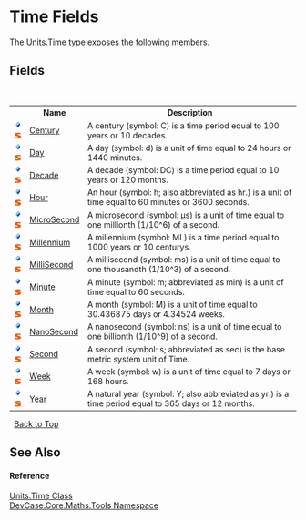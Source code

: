 # Time Fields
 

The <a href="T_DevCase_Core_Maths_Tools_Units_Time">Units.Time</a> type exposes the following members.


## Fields
&nbsp;<table><tr><th></th><th>Name</th><th>Description</th></tr><tr><td>![Public field](media/pubfield.gif "Public field")![Static member](media/static.gif "Static member")</td><td><a href="F_DevCase_Core_Maths_Tools_Units_Time_Century">Century</a></td><td>
A century (symbol: C) is a time period equal to 100 years or 10 decades.</td></tr><tr><td>![Public field](media/pubfield.gif "Public field")![Static member](media/static.gif "Static member")</td><td><a href="F_DevCase_Core_Maths_Tools_Units_Time_Day">Day</a></td><td>
A day (symbol: d) is a unit of time equal to 24 hours or 1440 minutes.</td></tr><tr><td>![Public field](media/pubfield.gif "Public field")![Static member](media/static.gif "Static member")</td><td><a href="F_DevCase_Core_Maths_Tools_Units_Time_Decade">Decade</a></td><td>
A decade (symbol: DC) is a time period equal to 10 years or 120 months.</td></tr><tr><td>![Public field](media/pubfield.gif "Public field")![Static member](media/static.gif "Static member")</td><td><a href="F_DevCase_Core_Maths_Tools_Units_Time_Hour">Hour</a></td><td>
An hour (symbol: h; also abbreviated as hr.) is a unit of time equal to 60 minutes or 3600 seconds.</td></tr><tr><td>![Public field](media/pubfield.gif "Public field")![Static member](media/static.gif "Static member")</td><td><a href="F_DevCase_Core_Maths_Tools_Units_Time_MicroSecond">MicroSecond</a></td><td>
A microsecond (symbol: μs) is a unit of time equal to one millionth (1/10^6) of a second.</td></tr><tr><td>![Public field](media/pubfield.gif "Public field")![Static member](media/static.gif "Static member")</td><td><a href="F_DevCase_Core_Maths_Tools_Units_Time_Millennium">Millennium</a></td><td>
A millennium (symbol: ML) is a time period equal to 1000 years or 10 centurys.</td></tr><tr><td>![Public field](media/pubfield.gif "Public field")![Static member](media/static.gif "Static member")</td><td><a href="F_DevCase_Core_Maths_Tools_Units_Time_MilliSecond">MilliSecond</a></td><td>
A millisecond (symbol: ms) is a unit of time equal to one thousandth (1/10^3) of a second.</td></tr><tr><td>![Public field](media/pubfield.gif "Public field")![Static member](media/static.gif "Static member")</td><td><a href="F_DevCase_Core_Maths_Tools_Units_Time_Minute">Minute</a></td><td>
A minute (symbol: m; abbreviated as min) is a unit of time equal to 60 seconds.</td></tr><tr><td>![Public field](media/pubfield.gif "Public field")![Static member](media/static.gif "Static member")</td><td><a href="F_DevCase_Core_Maths_Tools_Units_Time_Month">Month</a></td><td>
A month (symbol: M) is a unit of time equal to 30.436875 days or 4.34524 weeks.</td></tr><tr><td>![Public field](media/pubfield.gif "Public field")![Static member](media/static.gif "Static member")</td><td><a href="F_DevCase_Core_Maths_Tools_Units_Time_NanoSecond">NanoSecond</a></td><td>
A nanosecond (symbol: ns) is a unit of time equal to one billionth (1/10^9) of a second.</td></tr><tr><td>![Public field](media/pubfield.gif "Public field")![Static member](media/static.gif "Static member")</td><td><a href="F_DevCase_Core_Maths_Tools_Units_Time_Second">Second</a></td><td>
A second (symbol: s; abbreviated as sec) is the base metric system unit of Time.</td></tr><tr><td>![Public field](media/pubfield.gif "Public field")![Static member](media/static.gif "Static member")</td><td><a href="F_DevCase_Core_Maths_Tools_Units_Time_Week">Week</a></td><td>
A week (symbol: w) is a unit of time equal to 7 days or 168 hours.</td></tr><tr><td>![Public field](media/pubfield.gif "Public field")![Static member](media/static.gif "Static member")</td><td><a href="F_DevCase_Core_Maths_Tools_Units_Time_Year">Year</a></td><td>
A natural year (symbol: Y; also abbreviated as yr.) is a time period equal to 365 days or 12 months.</td></tr></table>&nbsp;
<a href="#time-fields">Back to Top</a>

## See Also


#### Reference
<a href="T_DevCase_Core_Maths_Tools_Units_Time">Units.Time Class</a><br /><a href="N_DevCase_Core_Maths_Tools">DevCase.Core.Maths.Tools Namespace</a><br />